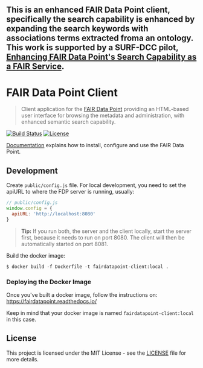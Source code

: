 ## This is an enhanced FAIR Data Point client, specifically the search capability is enhanced by expanding the search keywords with associations terms extracted froma an ontology. This work is supported by a SURF-DCC pilot, [Enhancing FAIR Data Point's Search Capability as a FAIR Service](https://www.surf.nl/en/news/surf-honors-7-proposals-in-the-3rd-call-for-proposals-for-digital-competence-centers).

# FAIR Data Point Client

> Client application for the [FAIR Data Point](https://github.com/cmbi/FAIRDataPoint) providing an HTML-based user interface for browsing the metadata and administration, with enhanced semantic search capability.

[![Build Status](https://travis-ci.org/FAIRDataTeam/FAIRDataPoint-client.svg?branch=master)](https://travis-ci.org/FAIRDataTeam/FAIRDataPoint-client.svg?branch=master)
[![License](https://img.shields.io/badge/license-MIT-blue.svg)](LICENSE.md)


[Documentation](https://fairdatapoint.readthedocs.io/) explains how to install, configure and use the FAIR Data Point.


## Development

Create `public/config.js` file. For local development, you need to set the apiURL to where the FDP server is running, usually:

```js
// public/config.js
window.config = {
  apiURL: 'http://localhost:8080'
}
```

> **Tip:** If you run both, the server and the client locally, start the server first, because it needs to run on port 8080. The client will then be automatically started on port 8081.

Build the docker image: 
```
$ docker build -f Dockerfile -t fairdatapoint-client:local .
```

### Deploying the Docker Image

Once you've built a docker image, follow the instructions on:
https://fairdatapoint.readthedocs.io/

Keep in mind that your docker image is named `fairdatapoint-client:local` in this case.

## License

This project is licensed under the MIT License - see the [LICENSE](LICENSE) file for more details.

